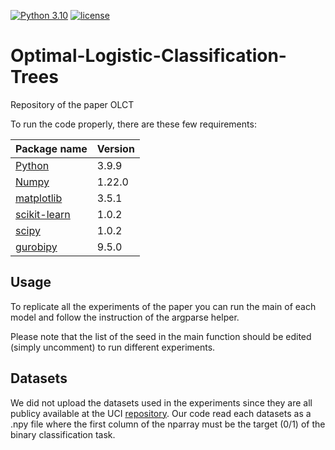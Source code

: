 [![Python 3.10](https://img.shields.io/badge/python-3.10-blue.svg)](https://www.python.org/downloads/release/python-3106/)
[![license](https://img.shields.io/badge/license-apache_2.0-orange.svg)](https://opensource.org/licenses/Apache-2.0)


# Optimal-Logistic-Classification-Trees
Repository of the paper OLCT

To run the code properly, there are these few requirements:

Package name | Version
------------ | -------------
[Python](https://www.python.org/) | 3.9.9
[Numpy](http://www.numpy.org/) | 1.22.0
[matplotlib](https://matplotlib.org/) | 3.5.1 
[scikit-learn](https://scikit-learn.org/stable/) | 1.0.2
[scipy](https://scipy.org/) | 1.0.2
[gurobipy](https://www.gurobi.com/) | 9.5.0


## Usage

To replicate all the experiments of the paper you can run the main of each model and follow the instruction of the argparse helper.

Please note that the list of the seed in the main function should be edited (simply uncomment) to run different experiments.

## Datasets

We did not upload the datasets used in the experiments since they are all publicy available at the UCI [repository](https://archive.ics.uci.edu/datasets).
Our code read each datasets as a .npy file where the first column of the nparray must be the target (0/1) of the binary classification task.
